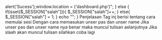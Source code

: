 <?php
session_start();
$user = $_POST["usr"];
$pass = $_POST["pass"];
//==============================
$dbuser = "admin";
$dbpass = "admin";
//==============================
if($user == $dbuser && $pass == $dbpass){
	echo "<script>alert('Sucess');window.location = ('dashboard.php')</script>";
} else {
    if(isset($_SESSION["salah"])){
        $_SESSION["salah"]++;
    } else{
        $_SESSION["salah"] = 1;
    }
    echo "<script>alert('Wrong password or username'); window.location = ('index.php')</script>";
}
Penjelasan
Tag inj berisi tentang cara memulai sesi 
Dengan cara memasukan unser pas dan unser name
Jika unser pas dan unser name nya benar maka muncul tulisan aelanjutnya
Jika slaah akan muncul tulisan silahkan coba lagi

